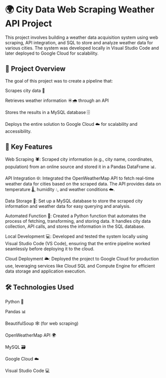 # 🌍 City Data Web Scraping Weather API Project
This project involves building a weather data acquisition system using web scraping, API integration, and SQL to store and analyze weather data for various cities. The system was developed locally in Visual Studio Code and later deployed to Google Cloud for scalability.

## 🚀 Project Overview
The goal of this project was to create a pipeline that:

Scrapes city data 🌆

Retrieves weather information ☀️🌧️ through an API

Stores the results in a MySQL database 🗄️

Deploys the entire solution to Google Cloud ☁️ for scalability and accessibility.

## 🔑 Key Features
Web Scraping 🕷️: Scraped city information (e.g., city name, coordinates, population) from an online source and stored it in a Pandas DataFrame 📊.

API Integration 🌐: Integrated the OpenWeatherMap API to fetch real-time weather data for cities based on the scraped data. The API provides data on temperature 🌡️, humidity 💧, and weather conditions ☁️.

Data Storage 💾: Set up a MySQL database to store the scraped city information and weather data for easy querying and analysis.

Automated Function 🤖: Created a Python function that automates the process of fetching, transforming, and storing data. It handles city data collection, API calls, and stores the information in the SQL database.

Local Development 💻: Developed and tested the system locally using Visual Studio Code (VS Code), ensuring that the entire pipeline worked seamlessly before deploying it to the cloud.

Cloud Deployment 🌥️: Deployed the project to Google Cloud for production use, leveraging services like Cloud SQL and Compute Engine for efficient data storage and application execution.

## 🛠️ Technologies Used
Python 🐍

Pandas 📊

BeautifulSoup 🕸️ (for web scraping)

OpenWeatherMap API 🌍

MySQL 🗃️

Google Cloud ☁️

Visual Studio Code 💻

